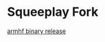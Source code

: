 Squeeplay Fork
==============

[armhf binary release](https://www.dropbox.com/s/bxzznwbd5fszchj/squeezeplay-7.8.0-c8f860c.tgz)
